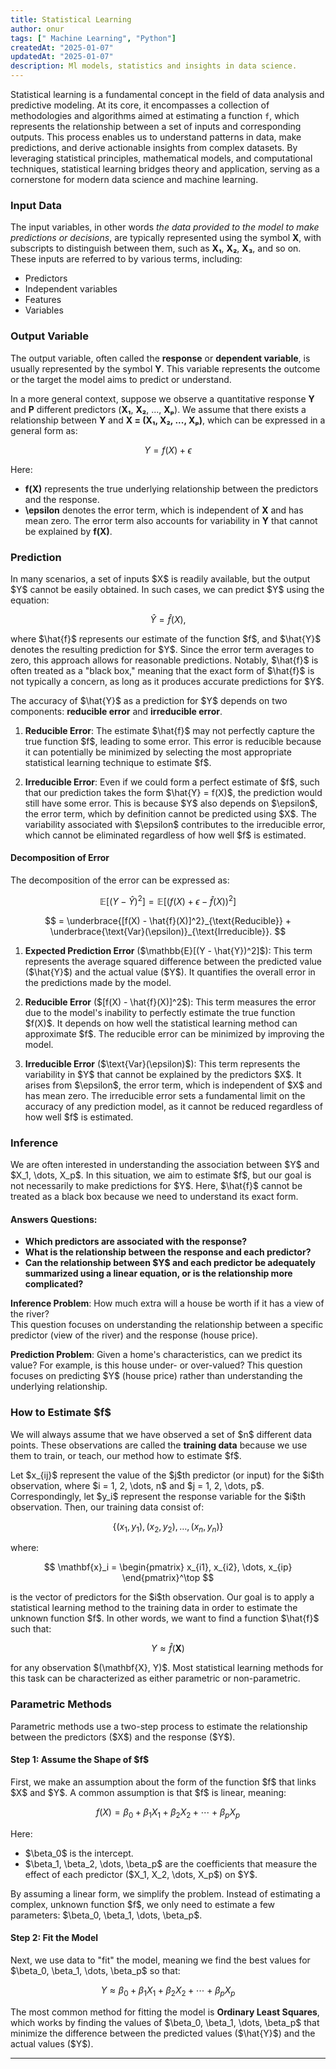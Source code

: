 ```yaml
---
title: Statistical Learning
author: onur
tags: [" Machine Learning", "Python"]
createdAt: "2025-01-07"
updatedAt: "2025-01-07"
description: Ml models, statistics and insights in data science.
---
```

Statistical learning is a fundamental concept in the field of data analysis and predictive modeling. At its core, it encompasses a collection of methodologies and algorithms aimed at estimating a function `f`, which represents the relationship between a set of inputs and corresponding outputs. This process enables us to understand patterns in data, make predictions, and derive actionable insights from complex datasets. By leveraging statistical principles, mathematical models, and computational techniques, statistical learning bridges theory and application, serving as a cornerstone for modern data science and machine learning.

### Input Data
The input variables, in other words *the data provided to the model to make predictions or decisions*, are typically represented using the symbol **X**, with subscripts to distinguish between them, such as **X₁**, **X₂**, **X₃**, and so on. These inputs are referred to by various terms, including:

- Predictors
- Independent variables
- Features
- Variables

### Output Variable
The output variable, often called the **response** or **dependent variable**, is usually represented by the symbol **Y**. This variable represents the outcome or the target the model aims to predict or understand.

In a more general context, suppose we observe a quantitative response **Y** and **P** different predictors (**X₁**, **X₂**, ..., **Xₚ**). We assume that there exists a relationship between **Y** and **X = (X₁, X₂, ..., Xₚ)**, which can be expressed in a general form as:

$$
Y = f(X) + \epsilon
$$

Here:
- **f(X)** represents the true underlying relationship between the predictors and the response.
- **\epsilon** denotes the error term, which is independent of **X** and has mean zero. The error term also accounts for variability in **Y** that cannot be explained by **f(X)**.

### Prediction 
In many scenarios, a set of inputs \$X\$ is readily available, but the output \$Y\$ cannot be easily obtained. In such cases, we can predict \$Y\$ using the equation:

$$
\hat{Y} = \hat{f}(X),
$$

where \$\hat{f}\$ represents our estimate of the function \$f\$, and \$\hat{Y}\$ denotes the resulting prediction for \$Y\$. Since the error term averages to zero, this approach allows for reasonable predictions. Notably, \$\hat{f}\$ is often treated as a "black box," meaning that the exact form of \$\hat{f}\$ is not typically a concern, as long as it produces accurate predictions for \$Y\$.

The accuracy of \$\hat{Y}\$ as a prediction for \$Y\$ depends on two components: **reducible error** and **irreducible error**.

1. **Reducible Error**: The estimate \$\hat{f}\$ may not perfectly capture the true function \$f\$, leading to some error. This error is reducible because it can potentially be minimized by selecting the most appropriate statistical learning technique to estimate \$f\$.

2. **Irreducible Error**: Even if we could form a perfect estimate of \$f\$, such that our prediction takes the form \$\hat{Y} = f(X)\$, the prediction would still have some error. This is because \$Y\$ also depends on \$\epsilon\$, the error term, which by definition cannot be predicted using \$X\$. The variability associated with \$\epsilon\$ contributes to the irreducible error, which cannot be eliminated regardless of how well \$f\$ is estimated.

#### Decomposition of Error
The decomposition of the error can be expressed as:

$$
\mathbb{E}[(Y - \hat{Y})^2] = \mathbb{E}[(f(X) + \epsilon - \hat{f}(X))^2]
$$

$$
= \underbrace{[f(X) - \hat{f}(X)]^2}_{\text{Reducible}} + \underbrace{\text{Var}(\epsilon)}_{\text{Irreducible}}.
$$

1. **Expected Prediction Error** (\$\mathbb{E}[(Y - \hat{Y})^2]\$): This term represents the average squared difference between the predicted value (\$\hat{Y}\$) and the actual value (\$Y\$). It quantifies the overall error in the predictions made by the model. 

2. **Reducible Error** (\$[f(X) - \hat{f}(X)]^2\$): This term measures the error due to the model's inability to perfectly estimate the true function \$f(X)\$. It depends on how well the statistical learning method can approximate \$f\$. The reducible error can be minimized by improving the model.

3. **Irreducible Error** (\$\text{Var}(\epsilon)\$): This term represents the variability in \$Y\$ that cannot be explained by the predictors \$X\$. It arises from \$\epsilon\$, the error term, which is independent of \$X\$ and has mean zero. The irreducible error sets a fundamental limit on the accuracy of any prediction model, as it cannot be reduced regardless of how well \$f\$ is estimated.

### Inference
We are often interested in understanding the association between \$Y\$ and \$X_1, \dots, X_p\$. In this situation, we aim to estimate \$f\$, but our goal is not necessarily to make predictions for \$Y\$. Here, \$\hat{f}\$ cannot be treated as a black box because we need to understand its exact form.

#### Answers Questions:
- **Which predictors are associated with the response?**
- **What is the relationship between the response and each predictor?**
- **Can the relationship between \$Y\$ and each predictor be adequately summarized using a linear equation, or is the relationship more complicated?**

**Inference Problem**: How much extra will a house be worth if it has a view of the river?  
This question focuses on understanding the relationship between a specific predictor (view of the river) and the response (house price).

**Prediction Problem**: Given a home's characteristics, can we predict its value? For example, is this house under- or over-valued? This question focuses on predicting \$Y\$ (house price) rather than understanding the underlying relationship.

### How to Estimate \$f\$
We will always assume that we have observed a set of \$n\$ different data points. These observations are called the **training data** because we use them to train, or teach, our method how to estimate \$f\$.

Let \$x_{ij}\$ represent the value of the \$j\$th predictor (or input) for the \$i\$th observation, where \$i = 1, 2, \dots, n\$ and \$j = 1, 2, \dots, p\$. Correspondingly, let \$y_i\$ represent the response variable for the \$i\$th observation. Then, our training data consist of:

$$
\{(x_1, y_1), (x_2, y_2), \dots, (x_n, y_n)\}
$$

where:

$$
\mathbf{x}_i = \begin{pmatrix} x_{i1}, x_{i2}, \dots, x_{ip} \end{pmatrix}^\top
$$



is the vector of predictors for the \$i\$th observation. Our goal is to apply a statistical learning method to the training data in order to estimate the unknown function \$f\$. In other words, we want to find a function \$\hat{f}\$ such that:

$$
Y \approx \hat{f}(\mathbf{X})
$$

for any observation \$(\mathbf{X}, Y)\$. Most statistical learning methods for this task can be characterized as either parametric or non-parametric.

### Parametric Methods
Parametric methods use a two-step process to estimate the relationship between the predictors (\$X\$) and the response (\$Y\$).

#### Step 1: Assume the Shape of \$f\$
First, we make an assumption about the form of the function \$f\$ that links \$X\$ and \$Y\$. A common assumption is that \$f\$ is linear, meaning:

$$
f(X) = \beta_0 + \beta_1X_1 + \beta_2X_2 + \cdots + \beta_pX_p
$$

Here:
- \$\beta_0\$ is the intercept.
- \$\beta_1, \beta_2, \dots, \beta_p\$ are the coefficients that measure the effect of each predictor (\$X_1, X_2, \dots, X_p\$) on \$Y\$.

By assuming a linear form, we simplify the problem. Instead of estimating a complex, unknown function \$f\$, we only need to estimate a few parameters: \$\beta_0, \beta_1, \dots, \beta_p\$.

#### Step 2: Fit the Model
Next, we use data to "fit" the model, meaning we find the best values for \$\beta_0, \beta_1, \dots, \beta_p\$ so that:

$$
Y \approx \beta_0 + \beta_1X_1 + \beta_2X_2 + \cdots + \beta_pX_p
$$

The most common method for fitting the model is **Ordinary Least Squares**, which works by finding the values of \$\beta_0, \beta_1, \dots, \beta_p\$ that minimize the difference between the predicted values (\$\hat{Y}\$) and the actual values (\$Y\$).

---